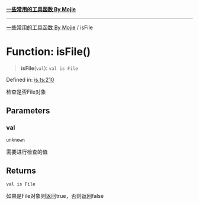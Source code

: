 [**一些常用的工具函数 By Mojie**](../README.md)

***

[一些常用的工具函数 By Mojie](../globals.md) / isFile

# Function: isFile()

> **isFile**(`val`): `val is File`

Defined in: [is.ts:210](https://github.com/mojiefong/utils/blob/8d43a08c9cee3486bdce98ae9522c4a66e3c2c71/src/is.ts#L210)

检查是否File对象

## Parameters

### val

`unknown`

需要进行检查的值

## Returns

`val is File`

如果是File对象则返回true，否则返回false
